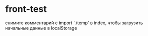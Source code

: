 # front-test

снимите комментарий с import './temp' в index, чтобы загрузить начальные данные в localStorage
